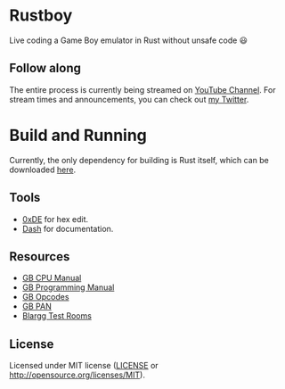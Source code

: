 # Rustboy

Live coding a Game Boy emulator in Rust without unsafe code 😃

## Follow along

The entire process is currently being streamed on [YouTube Channel](https://www.youtube.com/channel/UCKu0tu3jyjKaSje2O8-YzdQ). For stream times and announcements, you can check out [my Twitter](https://twitter.com/gil0mendes).

# Build and Running

Currently, the only dependency for building is Rust itself, which can be downloaded [here](https://www.rust-lang.org/en-US/downloads.html).

## Tools

- [0xDE](http://www.suavetech.com/0xed/) for hex edit.
- [Dash](https://kapeli.com/dash) for documentation.

## Resources

- [GB CPU Manual](http://marc.rawer.de/Gameboy/Docs/GBCPUman.pdf)
- [GB Programming Manual](http://www.chrisantonellis.com/files/gameboy/gb-programming-manual.pdf)
- [GB Opcodes](http://www.pastraiser.com/cpu/gameboy/gameboy_opcodes.html)
- [GB PAN](http://meatfighter.com/gameboy/TheNintendoGameboy.pdf)
- [Blargg Test Rooms](http://blargg.8bitalley.com/parodius/gb-tests/)

## License

Licensed under MIT license ([LICENSE](LICENSE) or http://opensource.org/licenses/MIT).